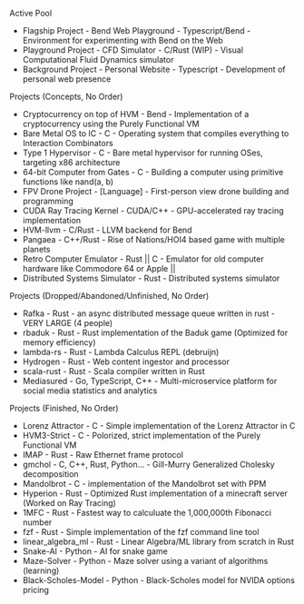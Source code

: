 Active Pool

 - Flagship Project - Bend Web Playground - Typescript/Bend - Environment for experimenting with Bend on the Web 
 - Playground Project - CFD Simulator - C/Rust (WIP) - Visual Computational Fluid Dynamics simulator 
 - Background Project - Personal Website - Typescript - Development of personal web presence

Projects (Concepts, No Order)

 - Cryptocurrency on top of HVM - Bend - Implementation of a cryptocurrency using the Purely Functional VM
 - Bare Metal OS to IC - C - Operating system that compiles everything to Interaction Combinators
 - Type 1 Hypervisor - C - Bare metal hypervisor for running OSes, targeting x86 architecture
 - 64-bit Computer from Gates - C - Building a computer using primitive functions like nand(a, b)
 - FPV Drone Project - [Language] - First-person view drone building and programming
 - CUDA Ray Tracing Kernel - CUDA/C++ - GPU-accelerated ray tracing implementation
 - HVM-llvm - C/Rust - LLVM backend for Bend
 - Pangaea - C++/Rust - Rise of Nations/HOI4 based game with multiple planets
 - Retro Computer Emulator - Rust || C - Emulator for old computer hardware like Commodore 64 or Apple ||
 - Distributed Systems Simulator - Rust - Distributed systems simulator

Projects (Dropped/Abandoned/Unfinished, No Order)

 - Rafka - Rust - an async distributed message queue written in rust - VERY LARGE (4 people)
 - rbaduk - Rust - Rust implementation of the Baduk game (Optimized for memory efficiency)
 - lambda-rs - Rust - Lambda Calculus REPL (debruijn)
 - Hydrogen - Rust - Web content ingestor and processor 
 - scala-rust - Rust - Scala compiler written in Rust
 - Mediasured - Go, TypeScript, C++ - Multi-microservice platform for social media statistics and analytics

Projects (Finished, No Order)

 - Lorenz Attractor - C - Simple implementation of the Lorenz Attractor in C
 - HVM3-Strict - C - Polorized, strict implementation of the Purely Functional VM
 - IMAP - Rust - Raw Ethernet frame protocol
 - gmchol - C, C++, Rust, Python... - Gill-Murry Generalized Cholesky decomposition 
 - Mandolbrot - C - implementation of the Mandolbrot set with PPM
 - Hyperion - Rust - Optimized Rust implementation of a minecraft server (Worked on Ray Tracing)
 - 1MFC - Rust - Fastest way to calculuate the 1,000,000th Fibonacci number
 - fzf - Rust - Simple implementation of the fzf command line tool
 - linear_algebra_ml - Rust - Linear Algebra/ML library from scratch in Rust
 - Snake-AI - Python - AI for snake game
 - Maze-Solver - Python - Maze solver using a variant of algorithms (learning)
 - Black-Scholes-Model - Python - Black-Scholes model for NVIDA options pricing
